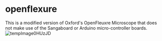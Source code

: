 # openflexure
This is a modified version of Oxford's OpenFleuxre Microscope that does not make use of the Sangaboard or Arduino micro-controller boards.
![tempImage0HUzJD](https://user-images.githubusercontent.com/121901181/210445096-d2236ec6-b9ff-43d6-924c-6ed739978ebf.gif)
